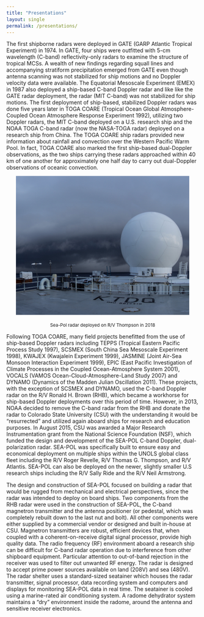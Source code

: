 ```yaml
---
title: "Presentations"
layout: single
permalink: /presentations/  
---
```


The first shipborne radars were deployed in GATE (GARP Atlantic Tropical Experiment) in 1974. In GATE, four ships were outfitted with 5-cm wavelength (C-band) reflectivity-only radars to examine the structure of tropical MCSs. A wealth of new findings regarding squall lines and accompanying stratiform precipitation emerged from GATE even though antenna scanning was not stabilized for ship motions and no Doppler velocity data were available. The Equatorial Mesoscale Experiment (EMEX) in 1987 also deployed a ship-based C-band Doppler radar and like like the GATE radar deployment, the radar (MIT C-band) was not stabilized for ship motions. The first deployment of ship-based, stabilized Doppler radars was done five years later in TOGA COARE (Tropical Ocean Global Atmosphere-Coupled Ocean Atmosphere Response Experiment 1992), utilizing two Doppler radars, the MIT C-band deployed on a U.S. research ship and the NOAA TOGA C-band radar (now the NASA-TOGA radar) deployed on a research ship from China. The TOGA COARE ship radars provided new information about rainfall and convection over the Western Pacific Warm Pool. In fact, TOGA COARE also marked the first ship-based dual-Doppler observations, as the two ships carrying these radars approached within 40 km of one another for approximately one half day to carry out dual-Doppler observations of oceanic convection.

<center><div>
<img src="/assets/seapol_piston2018.jpg" width="90%" alt="Sea-Pol in 2018"></div>
<p><small><italic> Sea-Pol radar deployed on R/V Thompson in 2018 </italic></small></p>
</center>

Following TOGA COARE, many field projects benefitted from the use of ship-based Doppler radars including TEPPS (Tropical Eastern Pacific Process Study 1997), SCSMEX (South China Sea Mesoscale Experiment 1998), KWAJEX (Kwajalein Experiment 1999), JASMINE (Joint Air-Sea Monsoon Interaction Experiment 1999), EPIC (East Pacific Investigation of Climate Processes in the Coupled Ocean-Atmosphere System 2001), VOCALS (VAMOS Ocean-Cloud-Atmosphere-Land Study 2007) and DYNAMO (Dynamics of the Madden Julian Oscillation 2011). These projects, with the exception of SCSMEX and DYNAMO, used the C-band Doppler radar on the R/V Ronald H. Brown (RHB), which became a workhorse for ship-based Doppler deployments over this period of time. However, in 2013, NOAA decided to remove the C-band radar from the RHB and donate the radar to Colorado State University (CSU) with the understanding it would be “resurrected” and utilized again aboard ships for research and education purposes. In August 2015, CSU was awarded a Major Research Instrumentation grant from the National Science Foundation (NSF), which funded the design and development of the SEA-POL C-band Doppler, dual-polarization radar. SEA-POL was specifically built to ensure easy and economical deployment on multiple ships within the UNOLS global class fleet including the R/V Roger Revelle, R/V Thomas G. Thompson, and R/V Atlantis. SEA-POL can also be deployed on the newer, slightly smaller U.S research ships including the R/V Sally Ride and the R/V Neil Armstrong.

The design and construction of SEA-POL focused on building a radar that would be rugged from mechanical and electrical perspectives, since the radar was intended to deploy on board ships. Two components from the RHB radar were used in the construction of SEA-POL, the C-band magnetron transmitter and the antenna positioner (or pedestal, which was completely rebuilt down to the last nut and bolt). All other components were either supplied by a commercial vendor or designed and built in-house at CSU. Magnetron transmitters are robust, efficient devices that, when coupled with a coherent-on-receive digital signal processor, provide high quality data. The radio frequency (RF) environment aboard a research ship can be difficult for C-band radar operation due to interference from other shipboard equipment. Particular attention to out-of-band rejection in the receiver was used to filter out unwanted RF energy. The radar is designed to accept prime power sources available on land (208V) and sea (480V). The radar shelter uses a standard-sized seatainer which houses the radar transmitter, signal processor, data recording system and computers and displays for monitoring SEA-POL data in real time. The seatainer is cooled using a marine-rated air conditioning system. A radome dehydrator system maintains a “dry” environment inside the radome, around the antenna and sensitive receiver electronics.
